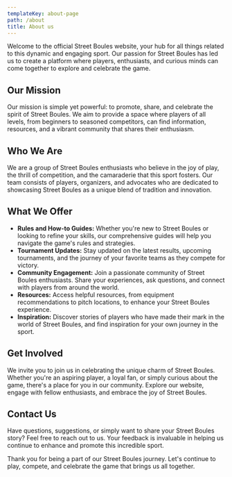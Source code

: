 ```yaml
---
templateKey: about-page
path: /about
title: About us
---
```

Welcome to the official Street Boules website, your hub for all things related to this dynamic and engaging sport. Our passion for Street Boules has led us to create a platform where players, enthusiasts, and curious minds can come together to explore and celebrate the game.

## Our Mission

Our mission is simple yet powerful: to promote, share, and celebrate the spirit of Street Boules. We aim to provide a space where players of all levels, from beginners to seasoned competitors, can find information, resources, and a vibrant community that shares their enthusiasm.

## Who We Are

We are a group of Street Boules enthusiasts who believe in the joy of play, the thrill of competition, and the camaraderie that this sport fosters. Our team consists of players, organizers, and advocates who are dedicated to showcasing Street Boules as a unique blend of tradition and innovation.

## What We Offer

- **Rules and How-to Guides:** Whether you're new to Street Boules or looking to refine your skills, our comprehensive guides will help you navigate the game's rules and strategies.
- **Tournament Updates:** Stay updated on the latest results, upcoming tournaments, and the journey of your favorite teams as they compete for victory.
- **Community Engagement:** Join a passionate community of Street Boules enthusiasts. Share your experiences, ask questions, and connect with players from around the world.
- **Resources:** Access helpful resources, from equipment recommendations to pitch locations, to enhance your Street Boules experience.
- **Inspiration:** Discover stories of players who have made their mark in the world of Street Boules, and find inspiration for your own journey in the sport.

## Get Involved

We invite you to join us in celebrating the unique charm of Street Boules. Whether you're an aspiring player, a loyal fan, or simply curious about the game, there's a place for you in our community. Explore our website, engage with fellow enthusiasts, and embrace the joy of Street Boules.

## Contact Us

Have questions, suggestions, or simply want to share your Street Boules story? Feel free to reach out to us. Your feedback is invaluable in helping us continue to enhance and promote this incredible sport.

Thank you for being a part of our Street Boules journey. Let's continue to play, compete, and celebrate the game that brings us all together.


